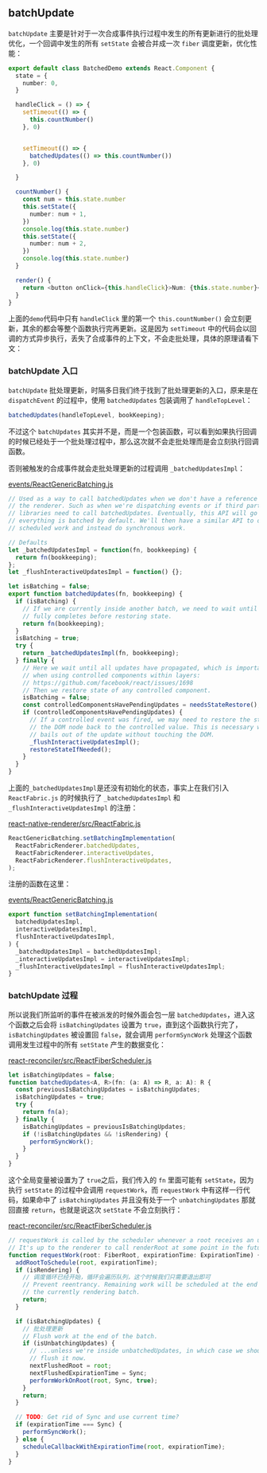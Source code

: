 ## batchUpdate

`batchUpdate` 主要是针对于一次合成事件执行过程中发生的所有更新进行的批处理优化，一个回调中发生的所有 `setState` 会被合并成一次 `fiber` 调度更新，优化性能：

```ts
export default class BatchedDemo extends React.Component {
  state = {
    number: 0,
  }

  handleClick = () => {
    setTimeout(() => {
      this.countNumber()
    }, 0)


    setTimeout(() => {
      batchedUpdates(() => this.countNumber())
    }, 0)

  }

  countNumber() {
    const num = this.state.number
    this.setState({
      number: num + 1,
    })
    console.log(this.state.number)
    this.setState({
      number: num + 2,
    })
    console.log(this.state.number)
  }

  render() {
    return <button onClick={this.handleClick}>Num: {this.state.number}</button>
  }
}
```

上面的`demo`代码中只有 `handleClick` 里的第一个 `this.countNumber()` 会立刻更新，其余的都会等整个函数执行完再更新。这是因为 `setTimeout` 中的代码会以回调的方式异步执行，丢失了合成事件的上下文，不会走批处理，具体的原理请看下文：

###  batchUpdate 入口

`batchUpdate` 批处理更新，时隔多日我们终于找到了批处理更新的入口，原来是在 `dispatchEvent` 的过程中，使用 `batchedUpdates` 包装调用了 `handleTopLevel`：

```ts
batchedUpdates(handleTopLevel, bookKeeping);
```

不过这个 `batchUpdates` 其实并不是，而是一个包装函数，可以看到如果执行回调的时候已经处于一个批处理过程中，那么这次就不会走批处理而是会立刻执行回调函数。

否则被触发的合成事件就会走批处理更新的过程调用 `_batchedUpdatesImpl`：

[events/ReactGenericBatching.js]()

```ts
// Used as a way to call batchedUpdates when we don't have a reference to
// the renderer. Such as when we're dispatching events or if third party
// libraries need to call batchedUpdates. Eventually, this API will go away when
// everything is batched by default. We'll then have a similar API to opt-out of
// scheduled work and instead do synchronous work.

// Defaults
let _batchedUpdatesImpl = function(fn, bookkeeping) {
  return fn(bookkeeping);
};
let _flushInteractiveUpdatesImpl = function() {};

let isBatching = false;
export function batchedUpdates(fn, bookkeeping) {
  if (isBatching) {
    // If we are currently inside another batch, we need to wait until it
    // fully completes before restoring state.
    return fn(bookkeeping);
  }
  isBatching = true;
  try {
    return _batchedUpdatesImpl(fn, bookkeeping);
  } finally {
    // Here we wait until all updates have propagated, which is important
    // when using controlled components within layers:
    // https://github.com/facebook/react/issues/1698
    // Then we restore state of any controlled component.
    isBatching = false;
    const controlledComponentsHavePendingUpdates = needsStateRestore();
    if (controlledComponentsHavePendingUpdates) {
      // If a controlled event was fired, we may need to restore the state of
      // the DOM node back to the controlled value. This is necessary when React
      // bails out of the update without touching the DOM.
      _flushInteractiveUpdatesImpl();
      restoreStateIfNeeded();
    }
  }
}
```

上面的`_batchedUpdatesImpl`是还没有初始化的状态，事实上在我们引入 `ReactFabric.js` 的时候执行了 `_batchedUpdatesImpl` 和 `_flushInteractiveUpdatesImpl` 的注册：

[react-native-renderer/src/ReactFabric.js]()

```ts
ReactGenericBatching.setBatchingImplementation(
  ReactFabricRenderer.batchedUpdates,
  ReactFabricRenderer.interactiveUpdates,
  ReactFabricRenderer.flushInteractiveUpdates,
);
```

注册的函数在这里：

[events/ReactGenericBatching.js]()

```ts
export function setBatchingImplementation(
  batchedUpdatesImpl,
  interactiveUpdatesImpl,
  flushInteractiveUpdatesImpl,
) {
  _batchedUpdatesImpl = batchedUpdatesImpl;
  _interactiveUpdatesImpl = interactiveUpdatesImpl;
  _flushInteractiveUpdatesImpl = flushInteractiveUpdatesImpl;
}
```

### batchUpdate 过程

所以说我们所监听的事件在被派发的时候外面会包一层 `batchedUpdates`，进入这个函数之后会将 `isBatchingUpdates` 设置为 `true`，直到这个函数执行完了，`isBatchingUpdates` 被设置回 `false`，就会调用 `performSyncWork` 处理这个函数调用发生过程中的所有 `setState` 产生的数据变化：

[react-reconciler/src/ReactFiberScheduler.js]()

```ts
let isBatchingUpdates = false;
function batchedUpdates<A, R>(fn: (a: A) => R, a: A): R {
  const previousIsBatchingUpdates = isBatchingUpdates;
  isBatchingUpdates = true;
  try {
    return fn(a);
  } finally {
    isBatchingUpdates = previousIsBatchingUpdates;
    if (!isBatchingUpdates && !isRendering) {
      performSyncWork();
    }
  }
}
```

这个全局变量被设置为了 `true`之后，我们传入的 `fn` 里面可能有 `setState`，因为执行 `setState` 的过程中会调用 `requestWork`，而 `requestWork` 中有这样一行代码，如果命中了 `isBatchingUpdates` 并且没有处于一个 `unbatchingUpdates` 那就回直接 `return`，也就是说这次 `setState` 不会立刻执行：

[react-reconciler/src/ReactFiberScheduler.js]()

```ts
// requestWork is called by the scheduler whenever a root receives an update.
// It's up to the renderer to call renderRoot at some point in the future.
function requestWork(root: FiberRoot, expirationTime: ExpirationTime) {
  addRootToSchedule(root, expirationTime);
  if (isRendering) {
    // 调度循环已经开始，循环会遍历队列，这个时候我们只需要退出即可
    // Prevent reentrancy. Remaining work will be scheduled at the end of
    // the currently rendering batch.
    return;
  }

  if (isBatchingUpdates) {
    // 批处理更新
    // Flush work at the end of the batch.
    if (isUnbatchingUpdates) {
      // ...unless we're inside unbatchedUpdates, in which case we should
      // flush it now.
      nextFlushedRoot = root;
      nextFlushedExpirationTime = Sync;
      performWorkOnRoot(root, Sync, true);
    }
    return;
  }

  // TODO: Get rid of Sync and use current time?
  if (expirationTime === Sync) {
    performSyncWork();
  } else {
    scheduleCallbackWithExpirationTime(root, expirationTime);
  }
}
```


